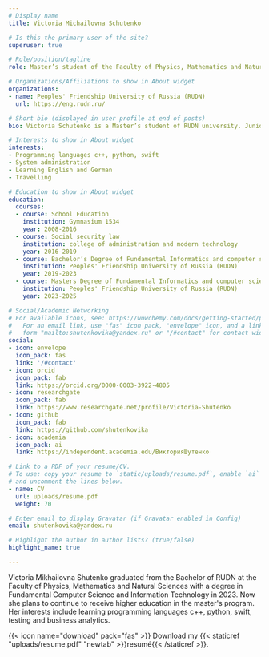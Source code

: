 ```yaml
---
# Display name
title: Victoria Michailovna Schutenko

# Is this the primary user of the site?
superuser: true

# Role/position/tagline
role: Master’s student of the Faculty of Physics, Mathematics and Natural Sciences

# Organizations/Affiliations to show in About widget
organizations:
- name: Peoples' Friendship University of Russia (RUDN)
  url: https://eng.rudn.ru/

# Short bio (displayed in user profile at end of posts)
bio: Victoria Schutenko is a Master’s student of RUDN university. Junior. Majoring in Fundamental Informatics and computer sсience.

# Interests to show in About widget
interests:
- Programming languages c++, python, swift
- System administration
- Learning English and German
- Travelling 

# Education to show in About widget
education:
  courses:
  - course: School Education
    institution: Gymnasium 1534
    year: 2008-2016
  - course: Social security law
    institution: college of administration and modern technology
    year: 2016-2019
  - course: Bachelor’s Degree of Fundamental Informatics and computer sсience
    institution: Peoples' Friendship University of Russia (RUDN)
    year: 2019-2023
  - course: Masters Degree of Fundamental Informatics and computer sсience
    institution: Peoples' Friendship University of Russia (RUDN)
    year: 2023-2025 

# Social/Academic Networking
# For available icons, see: https://wowchemy.com/docs/getting-started/page-builder/#icons
#   For an email link, use "fas" icon pack, "envelope" icon, and a link in the
#   form "mailto:shutenkovika@yandex.ru" or "/#contact" for contact widget.
social:
- icon: envelope
  icon_pack: fas
  link: '/#contact'
- icon: orcid
  icon_pack: fab
  link: https://orcid.org/0000-0003-3922-4805
- icon: researchgate
  icon_pack: fab
  link: https://www.researchgate.net/profile/Victoria-Shutenko
- icon: github
  icon_pack: fab
  link: https://github.com/shutenkovika
- icon: academia 
  icon_pack: ai
  link: https://independent.academia.edu/ВикторияШутенко

# Link to a PDF of your resume/CV.
# To use: copy your resume to `static/uploads/resume.pdf`, enable `ai` icons in `params.toml`, 
# and uncomment the lines below.
- name: CV
  url: uploads/resume.pdf
  weight: 70

# Enter email to display Gravatar (if Gravatar enabled in Config)
email: shutenkovika@yandex.ru

# Highlight the author in author lists? (true/false)
highlight_name: true

---
```

Victoria Mikhailovna Shutenko graduated from the Bachelor of RUDN at the Faculty of Physics, Mathematics and Natural Sciences with a degree in Fundamental Computer Science and Information Technology in 2023. Now she plans to continue to receive higher education in the master's program. Her interests include learning programming languages c++, python, swift, testing and business analytics.

{{< icon name="download" pack="fas" >}} Download my {{< staticref "uploads/resume.pdf" "newtab" >}}resumé{{< /staticref >}}.
